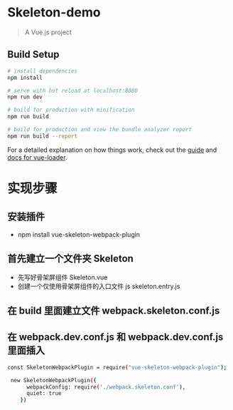 # Skeleton-demo

> A Vue.js project

## Build Setup

```bash
# install dependencies
npm install

# serve with hot reload at localhost:8080
npm run dev

# build for production with minification
npm run build

# build for production and view the bundle analyzer report
npm run build --report
```

For a detailed explanation on how things work, check out the [guide](http://vuejs-templates.github.io/webpack/) and [docs for vue-loader](http://vuejs.github.io/vue-loader).

# 实现步骤

## 安装插件

- npm install vue-skeleton-webpack-plugin

## 首先建立一个文件夹 Skeleton

- 先写好骨架屏组件 Skeleton.vue
- 创建一个仅使用骨架屏组件的入口文件 js skeleton.entry.js

## 在 build 里面建立文件 webpack.skeleton.conf.js

## 在 webpack.dev.conf.js 和 webpack.dev.conf.js 里面插入

```bash
const SkeletonWebpackPlugin = require("vue-skeleton-webpack-plugin");

 new SkeletonWebpackPlugin({
      webpackConfig: require('./webpack.skeleton.conf'),
      quiet: true
    })

```
